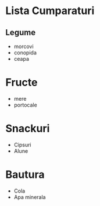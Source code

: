 # Lista Cumparaturi

## Legume
- morcovi
- conopida
- ceapa

# Fructe
- mere
- portocale

# Snackuri
- Cipsuri
- Alune

# Bautura
- Cola
- Apa minerala